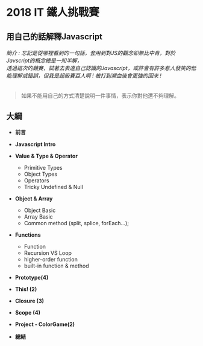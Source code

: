 # 2018 IT 鐵人挑戰賽

## 用自己的話解釋Javascript
###### 簡介 :     忘記是從哪裡看到的一句話，套用到對JS的觀念卻無比中肯，對於Javscript的概念總是一知半解，<br>透過這次的競賽，試著去表達自己認識的Javascript，或許會有許多惹人發笑的低能理解或錯誤，但我是超級賽亞人啊 ! 被打到瀕血後會更強的回來 ! 

> 如果不能用自己的方式清楚說明一件事情，表示你對他還不夠理解。

##  大綱

* __前言__
* __Javascript Intro__ 
* __Value & Type & Operator__ 
	*	Primitive Types	
	*	Object Types 
	*	Operators 
	*  	Tricky Undefined & Null 
* __Object & Array__
	*	Object Basic
	*	Array Basic
	*	Common method (split, splice, forEach...);
* __Functions__
	*	Function
	*	Recursion VS Loop 
	*	higher-order function
	*	built-in function & method

* __Prototype(4)__
* __This! (2)__
* __Closure (3)__
* __Scope (4)__
* __Project - ColorGame(2)__
* __總結__


